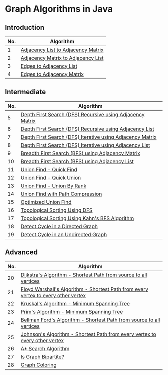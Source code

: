 # Graph Algorithms in Java

## Introduction
| No. | Algorithm                                                         |
| --- |-------------------------------------------------------------------|
| 1   | [Adjacency List to Adjacency Matrix](src/AdjListToAdjMatrix.java) |
| 2   | [Adjacency Matrix to Adjacency List](src/AdjMatrixToAdjList.java) |
| 3   | [Edges to Adjacency List](src/EdgesToAdjList.java)                |
| 4   | [Edges to Adjacency Matrix](src/EdgesToAdjMatrix.java)            |

## Intermediate

| No. | Algorithm                                                                                                             |
|--- |-----------------------------------------------------------------------------------------------------------------------|
| 5  | [Depth First Search (DFS) Recursive using Adjacency Matrix](src/DFSRecursiveAdjMatrix.java)                           |
| 6  | [Depth First Search (DFS) Recursive using Adjacency List](src/DFSRecursiveAdjList.java)                               |
| 7  | [Depth First Search (DFS) Iterative using Adjacency Matrix](src/DFSIterativeAdjMatrix.java)                           |
| 8  | [Depth First Search (DFS) Iterative using Adjacency List](src/DFSIterativeAdjList.java)                               |
| 9  | [Breadth First Search (BFS) using Adjacency Matrix](src/BFSIterativeAdjMatrix.java)                                   |
| 10 | [Breadth First Search (BFS) using Adjacency List](src/BFSIterativeAdjList.java)                                       |
| 11 | [Union Find - Quick Find](src/QuickFind.java)                                                                         |
| 12 | [Union Find - Quick Union](src/QuickUnion.java)                                                                       |
| 13 | [Union Find - Union By Rank](src/UnionByRank.java)                                                                    |
| 14 | [Union Find with Path Compression](src/PathCompression.java)                                                          |
| 15 | [Optimized Union Find](src/UnionFind.java)                                                                            |
| 16 | [Topological Sorting Using DFS](src/TopologicalSortingDFS.java)                                                       |
| 17 | [Topological Sorting Using Kahn's BFS Algorithm](src/TopologicalSortingKahnsBFS.java)                                 |
| 18 | [Detect Cycle in a Directed Graph](src/DetectCycleInDirectedGraph.java)                                               |
| 19 | [Detect Cycle in an Undirected Graph](src/DetectCycleInUndirectedGraph.java)                                          |

## Advanced

| No. | Algorithm                                                                                                             |
| --- |-----------------------------------------------------------------------------------------------------------------------|
| 20  | [Dijkstra's Algorithm - Shortest Path from source to all vertices](src/DijkstrasAlgorithm.java)                       |
| 21  | [Floyd Warshall's Algorithm - Shortest Path from every vertex to every other vertex](src/FloydWarshallAlgorithm.java) |
| 22  | [Kruskal's Algorithm - Minimum Spanning Tree](src/MinimumSpanningTreeKruskals.java)                                   |
| 23  | [Prim's Algorithm - Minimum Spanning Tree](src/MinimumSpanningTreePrims.java)                                         |
| 24  | [Bellman Ford's Algorithm - Shortest Path from source to all vertices](src/BellmanFordAlgorithm.java)                 |
| 25  | [Johnson's Algorithm - Shortest Path from every vertex to every other vertex](src/JohnsonAlgorithm.java)              |
| 26  | [A* Search Algorithm](src/AStarSearch.java)                                                                           |
| 27  | [Is Graph Bipartite?](src/IsGraphBiPartite.java)                                                                      |
| 28  | [Graph Coloring](src/GraphColoring.java)                                                                              |
